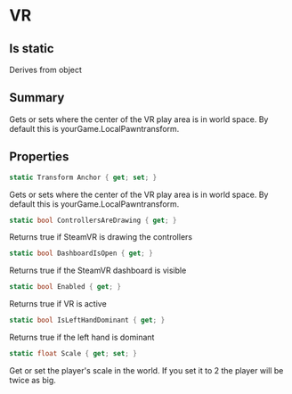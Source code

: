 # VR

## Is static
Derives from object

## Summary

Gets or sets where the center of the VR play area is in world space.
By default this is yourGame.LocalPawntransform.
## Properties

```c#
static Transform Anchor { get; set; } 
```
Gets or sets where the center of the VR play area is in world space.
By default this is yourGame.LocalPawntransform.
```c#
static bool ControllersAreDrawing { get; } 
```
Returns true if SteamVR is drawing the controllers
```c#
static bool DashboardIsOpen { get; } 
```
Returns true if the SteamVR dashboard is visible
```c#
static bool Enabled { get; } 
```
Returns true if VR is active
```c#
static bool IsLeftHandDominant { get; } 
```
Returns true if the left hand is dominant
```c#
static float Scale { get; set; } 
```
Get or set the player's scale in the world. If you set it to 2 the player will be twice as big.
